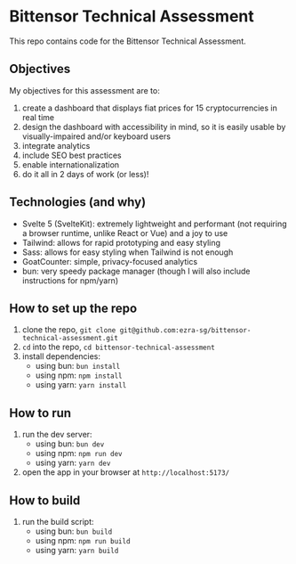 # Bittensor Technical Assessment
This repo contains code for the Bittensor Technical Assessment.


## Objectives
My objectives for this assessment are to:
1. create a dashboard that displays fiat prices for 15 cryptocurrencies in real time
2. design the dashboard with accessibility in mind, so it is easily usable by visually-impaired and/or keyboard users
3. integrate analytics
4. include SEO best practices
5. enable internationalization
6. do it all in 2 days of work (or less)!

## Technologies (and why)
- Svelte 5 (SvelteKit): extremely lightweight and performant (not requiring a browser runtime, unlike React or Vue) and a joy to use
- Tailwind: allows for rapid prototyping and easy styling
- Sass: allows for easy styling when Tailwind is not enough
- GoatCounter: simple, privacy-focused analytics
- bun: very speedy package manager (though I will also include instructions for npm/yarn)

## How to set up the repo
1. clone the repo, `git clone git@github.com:ezra-sg/bittensor-technical-assessment.git`
2. `cd` into the repo, `cd bittensor-technical-assessment`
3. install dependencies:
    - using bun: `bun install`
    - using npm: `npm install`
    - using yarn: `yarn install`

## How to run
1. run the dev server:
    - using bun: `bun dev`
    - using npm: `npm run dev`
    - using yarn: `yarn dev`
2. open the app in your browser at `http://localhost:5173/`


## How to build
1. run the build script:
    - using bun: `bun build`
    - using npm: `npm run build`
    - using yarn: `yarn build`
